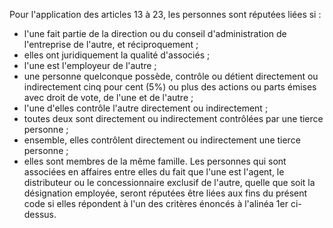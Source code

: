 Pour l'application des articles 13 à 23, les personnes
sont réputées liées si :
- l'une fait partie de la direction ou du conseil d'administration de
l'entreprise de l'autre, et réciproquement ;
- elles ont juridiquement la qualité d'associés ;
- l'une est l'employeur de l'autre ;
- une personne quelconque possède, contrôle ou détient directement ou
indirectement cinq pour cent (5%) ou plus des actions ou parts émises
avec droit de vote, de l'une et de l'autre ;
- l'une d'elles contrôle l'autre directement ou indirectement ;
- toutes deux sont directement ou indirectement contrôlées par une
tierce personne ;
- ensemble, elles contrôlent directement ou indirectement une tierce
personne ;
- elles sont membres de la même famille.
Les personnes qui sont associées en affaires entre elles du fait que
l'une est l'agent, le distributeur ou le concessionnaire exclusif de
l'autre, quelle que soit la désignation employée, seront réputées être
liées aux fins du présent code si elles répondent à l'un des critères
énoncés à l'alinéa 1er  ci-dessus.